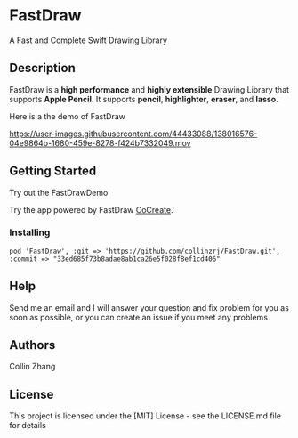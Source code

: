 # FastDraw

A Fast and Complete Swift Drawing Library

## Description

FastDraw is a **high performance** and **highly extensible** Drawing Library that supports **Apple Pencil**. It supports **pencil**, **highlighter**, **eraser**, and **lasso**. 

Here is a the demo of FastDraw

https://user-images.githubusercontent.com/44433088/138016576-04e9864b-1680-459e-8278-f424b7332049.mov


## Getting Started

Try out the FastDrawDemo

Try the app powered by FastDraw [CoCreate](https://apps.apple.com/us/app/cocreate-draw-together/id1548911886). 

### Installing

```
pod 'FastDraw', :git => 'https://github.com/collinzrj/FastDraw.git', :commit => "33ed685f73b8adae8ab1ca26e5f028f8ef1cd406"
```

## Help

Send me an email and I will answer your question and fix problem for you as soon as possible, or you can create an issue if you meet any problems

## Authors

Collin Zhang


## License

This project is licensed under the [MIT] License - see the LICENSE.md file for details
